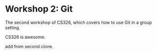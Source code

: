 # Workshop 2: Git

The second workshop of CS326, which covers how to use Git in a group setting.

CS326 is awesome.

add from second clone.
